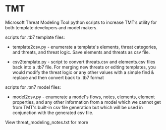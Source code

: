 # TMT
Microsoft Threat Modeling Tool python scripts to increase TMT’s utility for both template developers and model makers.

scripts for .tb7 template files:
-	template2csv.py - enumerate a template's elements, threat categories, and threats, and threat logic. Save elements and threats as csv file.

- csv2template.py - script to convert threats.csv and elements.csv files back into a .tb7 file. For merging new threats or editing templates, you would modify the threat logic or any other values with a simple find & replace and then convert back to .tb7 format


scripts for .tm7 model files:
-	model2csv.py - enumerate a model's flows, notes, elements, element properties, and any other information from a model which we cannot get from TMT's built-in csv file generation but which will be used in conjunction with the generated csv file.

View threat_modeling_notes.txt for more
